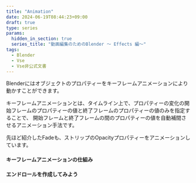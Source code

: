 ```yaml
---
title: "Animation"
date: 2024-06-19T08:44:23+09:00
draft: true
type: series
params:
  hidden_in_section: true
  series_title: "動画編集のためのBlender 〜 Effects 編〜"
tags:
  - Blender
  - Vse
  - Vse非公式文書
---
```


Blenderにはオブジェクトのプロパティーをキーフレームアニメーションにより動かすことができます。

<!--more-->

キーフレームアニメーションとは、タイムライン上で、プロパティーの変化の開始フレームのプロパティーの値と終了フレームのプロパティーの値のみを指定することで、
開始フレームと終了フレームの間のプロパティーの値を自動補間させるアニメーション手法です。

先ほど紹介したFadeも、ストリップのOpacityプロパティーをアニメーションしています。

#### キーフレームアニメーションの仕組み

#### エンドロールを作成してみよう
